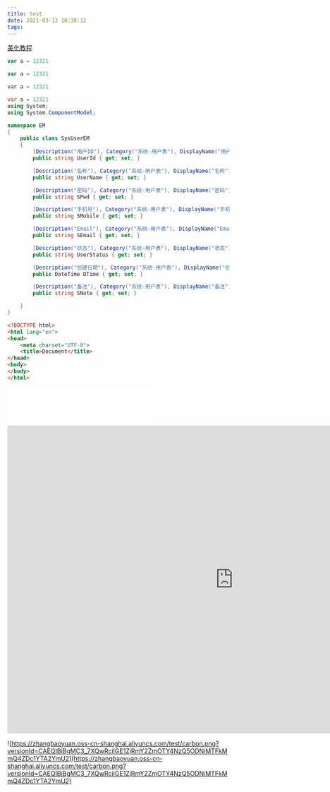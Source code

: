 ```yaml
---
title: test
date: 2021-03-12 10:38:12
tags:
---
```


[美化教程](https://zhuanlan.zhihu.com/p/69211731)

 
```javascript
var a = 12321
```
```javascript
var a = 12321
```
```C
var a = 12321
```
```C#
var a = 12321
using System;
using System.ComponentModel;

namespace EM
{
    public class SysUserEM
    {
        [Description("用户ID"), Category("系统-用户表"), DisplayName("用户ID")]
        public string UserId { get; set; }

        [Description("名称"), Category("系统-用户表"), DisplayName("名称")]
        public string UserName { get; set; }

        [Description("密码"), Category("系统-用户表"), DisplayName("密码")]
        public string SPwd { get; set; }

        [Description("手机号"), Category("系统-用户表"), DisplayName("手机号")]
        public string SMobile { get; set; }

        [Description("Email"), Category("系统-用户表"), DisplayName("Email")]
        public string SEmail { get; set; }

        [Description("状态"), Category("系统-用户表"), DisplayName("状态")]
        public string UserStatus { get; set; }

        [Description("创建日期"), Category("系统-用户表"), DisplayName("创建日期")]
        public DateTime DTime { get; set; }

        [Description("备注"), Category("系统-用户表"), DisplayName("备注")]
        public string SNote { get; set; }

    }
}

```
``` html /blog/index.html Tyrion Yu tyrionyu-blog
<!DOCTYPE html>
<html lang="en">
<head>
	<meta charset="UTF-8">
	<title>Document</title>
</head>
<body>
</body>
</html>
```

<div id="binft"></div>
  <script>
    var binft = function (r) {
      function t() {
        return b[Math.floor(Math.random() * b.length)]
      }  
      function e() {
        return String.fromCharCode(94 * Math.random() + 33)
      }
      function n(r) {
        for (var n = document.createDocumentFragment(), i = 0; r > i; i++) {
          var l = document.createElement("span");
          l.textContent = e(), l.style.color = t(), n.appendChild(l)
        }
        return n
      }
      function i() {
        var t = o[c.skillI];
        c.step ? c.step-- : (c.step = g, c.prefixP < l.length ? (c.prefixP >= 0 && (c.text += l[c.prefixP]), c.prefixP++) : "forward" === c.direction ? c.skillP < t.length ? (c.text += t[c.skillP], c.skillP++) : c.delay ? c.delay-- : (c.direction = "backward", c.delay = a) : c.skillP > 0 ? (c.text = c.text.slice(0, -1), c.skillP--) : (c.skillI = (c.skillI + 1) % o.length, c.direction = "forward")), r.textContent = c.text, r.appendChild(n(c.prefixP < l.length ? Math.min(s, s + c.prefixP) : Math.min(s, t.length - c.skillP))), setTimeout(i, d)
      }
      var l = "",
      o = ["青青陵上柏，磊磊涧中石。", "人生天地间，忽如远行客。","斗酒相娱乐，聊厚不为薄。", "驱车策驽马，游戏宛与洛。","洛中何郁郁，冠带自相索。","长衢罗夹巷，王侯多第宅。","两宫遥相望，双阙百余尺。","极宴娱心意，戚戚何所迫？"].map(function (r) {
      return r + ""
      }),
      a = 2,
      g = 1,
      s = 5,
      d = 75,
      b = ["rgb(110,64,170)", "rgb(150,61,179)", "rgb(191,60,175)", "rgb(228,65,157)", "rgb(254,75,131)", "rgb(255,94,99)", "rgb(255,120,71)", "rgb(251,150,51)", "rgb(226,183,47)", "rgb(198,214,60)", "rgb(175,240,91)", "rgb(127,246,88)", "rgb(82,246,103)", "rgb(48,239,130)", "rgb(29,223,163)", "rgb(26,199,194)", "rgb(35,171,216)", "rgb(54,140,225)", "rgb(76,110,219)", "rgb(96,84,200)"],
      c = {
        text: "",
        prefixP: -s,
        skillI: 0,
        skillP: 0,
        direction: "forward",
        delay: a,
        step: g
      };
      i()
      };
      binft(document.getElementById('binft'));
  </script>

<iframe frameborder="no"  border="0" marginwidth="0" marginheight="0" width=330 height=86 src="//music.163.com/outchain/player?type=2&id=1355197518&auto=1&height=66"></iframe>


<script>
<!--浏览器搞笑标题-->
 var OriginTitle = document.title;
 var titleTime;
 document.addEventListener('visibilitychange', function () {
     if (document.hidden) {
         $('[rel="icon"]').attr('href', "/img/trhx2.png");
         document.title = 'ヽ(●-`Д´-)ノ你丑你就走！';
         clearTimeout(titleTime);
     }
     else {
         $('[rel="icon"]').attr('href', "/img/trhx2.png");
         document.title = 'ヾ(Ő∀Ő3)ノ你帅就回来！' + OriginTitle;
         titleTime = setTimeout(function () {
             document.title = OriginTitle;
         }, 2000);
     }
 });
</script>

<script type="text/javascript"
color="220,220,220" opacity='0.7' zIndex="-2" count="200" src="//cdn.bootcss.com/canvas-nest.js/1.0.0/canvas-nest.min.js">
</script>
<script>
/*样式一*/
(function($){
    $.fn.snow = function(options){
    var $flake = $('<div id="snowbox" />').css({'position': 'absolute','z-index':'9999', 'top': '-50px'}).html('&#10052;'),
    documentHeight  = $(document).height(),
    documentWidth   = $(document).width(),
    defaults = {
        minSize     : 10,
        maxSize     : 20,
        newOn       : 1000,
        flakeColor  : "#AFDAEF" /* 此处可以定义雪花颜色，若要白色可以改为#FFFFFF */
    },
    options = $.extend({}, defaults, options);
    var interval= setInterval( function(){
    var startPositionLeft = Math.random() * documentWidth - 100,
    startOpacity = 0.5 + Math.random(),
    sizeFlake = options.minSize + Math.random() * options.maxSize,
    endPositionTop = documentHeight - 200,
    endPositionLeft = startPositionLeft - 500 + Math.random() * 500,
    durationFall = documentHeight * 10 + Math.random() * 5000;
    $flake.clone().appendTo('body').css({
        left: startPositionLeft,
        opacity: startOpacity,
        'font-size': sizeFlake,
        color: options.flakeColor
    }).animate({
        top: endPositionTop,
        left: endPositionLeft,
        opacity: 0.2
    },durationFall,'linear',function(){
        $(this).remove()
    });
    }, options.newOn);
    };
})(jQuery);
$(function(){
    $.fn.snow({ 
        minSize: 5, /* 定义雪花最小尺寸 */
        maxSize: 50,/* 定义雪花最大尺寸 */
        newOn: 300  /* 定义密集程度，数字越小越密集 */
    });
});
</script>

<script>

// 鼠标样式
document.querySelector("body").style.cursor = 'url(https://blog.shanamaid.top/css/images/icon.png),default';

!function(e,t,a){function n(){c(".heart{width: 10px;height: 10px;position: fixed;background: #f00;transform: rotate(45deg);-webkit-transform: rotate(45deg);-moz-transform: rotate(45deg);}.heart:after,.heart:before{content: '';width: inherit;height: inherit;background: inherit;border-radius: 50%;-webkit-border-radius: 500%;-moz-border-radius: 50%;position: fixed;}.heart:after{top: -5px;}.heart:before{left: -5px;}"),o(),r()}function r(){for(var e=0;e<d.length;e++)d[e].alpha<=0?(t.body.removeChild(d[e].el),d.splice(e,1)):(d[e].y--,d[e].scale+=.004,d[e].alpha-=.013,d[e].el.style.cssText="left:"+d[e].x+"px;top:"+d[e].y+"px;opacity:"+d[e].alpha+";transform:scale("+d[e].scale+","+d[e].scale+") rotate(45deg);background:"+d[e].color+";z-index:99999");requestAnimationFrame(r)}function o(){var t="function"==typeof e.onclick&&e.onclick;e.onclick=function(e){t&&t(),i(e)}}function i(e){var a=t.createElement("div");a.className="heart",d.push({el:a,x:e.clientX-5,y:e.clientY-5,scale:1,alpha:1,color:s()}),t.body.appendChild(a)}function c(e){var a=t.createElement("style");a.type="text/css";try{a.appendChild(t.createTextNode(e))}catch(t){a.styleSheet.cssText=e}t.getElementsByTagName("head")[0].appendChild(a)}function s(){return"rgb("+~~(255*Math.random())+","+~~(255*Math.random())+","+~~(255*Math.random())+")"}var d=[];e.requestAnimationFrame=function(){return e.requestAnimationFrame||e.webkitRequestAnimationFrame||e.mozRequestAnimationFrame||e.oRequestAnimationFrame||e.msRequestAnimationFrame||function(e){setTimeout(e,1e3/60)}}(),n()}(window,document);
</script>

<iframe
  src="https://carbon.now.sh/embed?bg=rgba%28171%2C184%2C195%2C0%29&t=seti&wt=none&l=auto&ds=true&dsyoff=16px&dsblur=14px&wc=true&wa=true&pv=34px&ph=48px&ln=false&fl=1&fm=Hack&fs=13px&lh=148%25&si=false&es=2x&wm=false&code=var%2520spiralOrder%2520%253D%2520function%28matrix%29%2520%257B%250A%2520%2520%2520%2520if%2520%28%21matrix.length%2520%257C%257C%2520%21matrix%255B0%255D.length%29%2520%257B%250A%2520%2520%2520%2520%2520%2520%2520%2520return%2520%255B%255D%253B%250A%2520%2520%2520%2520%257D%250A%2520%2520%2520%2520const%2520rows%2520%253D%2520matrix.length%252C%2520columns%2520%253D%2520matrix%255B0%255D.length%253B%250A%2520%2520%2520%2520const%2520visited%2520%253D%2520new%2520Array%28rows%29.fill%280%29.map%28%28%29%2520%253D%253E%2520new%2520Array%28columns%29.fill%28false%29%29%253B%250A%2520%2520%2520%2520const%2520total%2520%253D%2520rows%2520*%2520columns%253B%250A%2520%2520%2520%2520const%2520order%2520%253D%2520new%2520Array%28total%29.fill%280%29%253B%250A%250A%2520%2520%2520%2520let%2520directionIndex%2520%253D%25200%252C%2520row%2520%253D%25200%252C%2520column%2520%253D%25200%253B%250A%2520%2520%2520%2520const%2520directions%2520%253D%2520%255B%255B0%252C%25201%255D%252C%2520%255B1%252C%25200%255D%252C%2520%255B0%252C%2520-1%255D%252C%2520%255B-1%252C%25200%255D%255D%253B%250A%2520%2520%2520%2520for%2520%28let%2520i%2520%253D%25200%253B%2520i%2520%253C%2520total%253B%2520i%252B%252B%29%2520%257B%2520%250A%2520%2520%2520%2520%2520%2520%2520%2520order%255Bi%255D%2520%253D%2520matrix%255Brow%255D%255Bcolumn%255D%253B%250A%2520%2520%2520%2520%2520%2520%2520%2520visited%255Brow%255D%255Bcolumn%255D%2520%253D%2520true%253B%250A%2520%2520%2520%2520%2520%2520%2520%2520const%2520nextRow%2520%253D%2520row%2520%252B%2520directions%255BdirectionIndex%255D%255B0%255D%252C%2520nextColumn%2520%253D%2520column%2520%252B%2520directions%255BdirectionIndex%255D%255B1%255D%253B%250A%2520%2520%2520%2520%2520%2520%2520%2520if%2520%28%21%280%2520%253C%253D%2520nextRow%2520%2526%2526%2520nextRow%2520%253C%2520rows%2520%2526%2526%25200%2520%253C%253D%2520nextColumn%2520%2526%2526%2520nextColumn%2520%253C%2520columns%2520%2526%2526%2520%21%28visited%255BnextRow%255D%255BnextColumn%255D%29%29%29%2520%257B%250A%2520%2520%2520%2520%2520%2520%2520%2520%2520%2520%2520%2520directionIndex%2520%253D%2520%28directionIndex%2520%252B%25201%29%2520%2525%25204%253B%250A%2520%2520%2520%2520%2520%2520%2520%2520%257D%250A%2520%2520%2520%2520%2520%2520%2520%2520row%2520%252B%253D%2520directions%255BdirectionIndex%255D%255B0%255D%253B%250A%2520%2520%2520%2520%2520%2520%2520%2520column%2520%252B%253D%2520directions%255BdirectionIndex%255D%255B1%255D%253B%250A%2520%2520%2520%2520%257D%250A%2520%2520%2520%2520return%2520order%253B%250A%257D%253B"
  style="width: 1024px; height: 698px; border:0; transform: scale(1); overflow:hidden;"
  sandbox="allow-scripts allow-same-origin">
</iframe>

![https://zhangbaoyuan.oss-cn-shanghai.aliyuncs.com/test/carbon.png?versionId=CAEQIBiBgMC3_7XQwRciIGE1ZjRmY2ZmOTY4NzQ5ODNiMTFkMmQ4ZDc1YTA2YmU2](https://zhangbaoyuan.oss-cn-shanghai.aliyuncs.com/test/carbon.png?versionId=CAEQIBiBgMC3_7XQwRciIGE1ZjRmY2ZmOTY4NzQ5ODNiMTFkMmQ4ZDc1YTA2YmU2)
